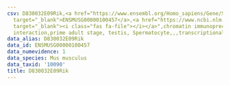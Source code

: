 ```yaml
---
csv: D830032E09Rik,<a href="https://www.ensembl.org/Homo_sapiens/Gene/Summary?db=core;g=ENSMUSG00000100457"
  target="_blank">ENSMUSG00000100457</a>,<a href="https://www.ncbi.nlm.nih.gov/pubmed/25450459"
  target="_blank"><i class="fas fa-file"></i></a>",chromatin immunoprecipitation assay,direct
  interaction,prime adult stage, testis, Spermatocyte,,,transcriptional regulation,
data_alias: D830032E09Rik
data_id: ENSMUSG00000100457
data_numevidence: 1
data_species: Mus musculus
data_taxid: '10090'
title: D830032E09Rik
---
```

